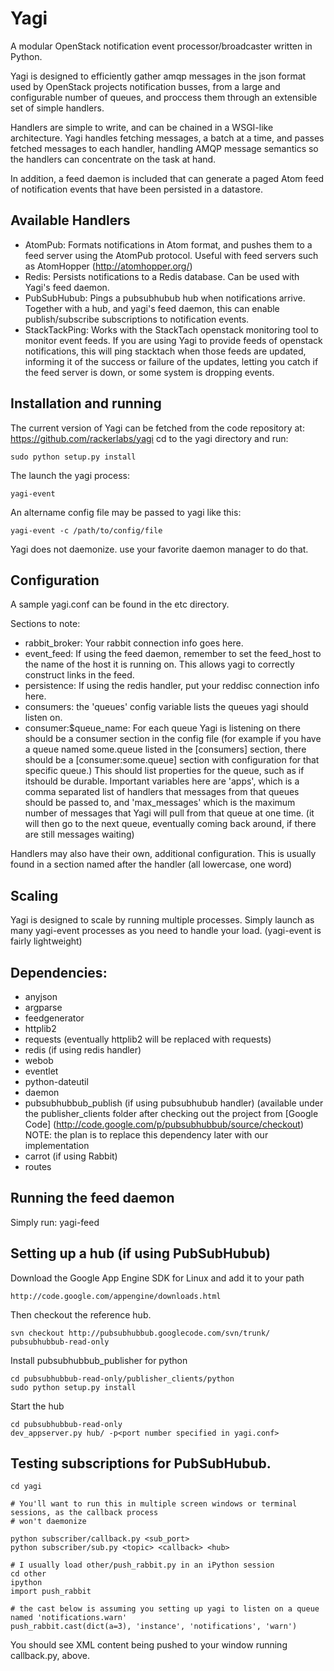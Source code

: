 # Yagi

A modular OpenStack notification event processor/broadcaster written in Python.

Yagi is designed to efficiently gather amqp messages in the json format used by OpenStack projects
notification busses, from a large and configurable number of queues, and proccess them through an extensible
set of simple handlers.

Handlers are simple to write, and can be chained in a WSGI-like architecture.
Yagi handles fetching messages, a batch at a time, and passes fetched messages to each handler,
handling AMQP message semantics so the handlers can concentrate on the task at hand.

In addition, a feed daemon is included that can generate a paged Atom feed of notification events that have been persisted in a datastore.

## Available Handlers

* AtomPub: Formats notifications in Atom format, and pushes them to a
           feed server using the AtomPub protocol. Useful with feed servers such as AtomHopper
           (http://atomhopper.org/)
* Redis:   Persists notifications to a Redis database. Can be used with
           Yagi\'s feed daemon.
* PubSubHubub: Pings a pubsubhubub hub when notifications arrive.
               Together with a hub, and yagi\'s feed daemon, this can enable publish/subscribe subscriptions
               to notification events.
* StackTackPing: Works with the StackTach openstack monitoring tool to
                 monitor event feeds. If you are using Yagi to provide feeds of openstack notifications,
                 this will ping stacktach when those feeds are updated, informing it of the success or failure
                 of the updates, letting you catch if the feed server is down, or some system is dropping events.

## Installation and running

The current version of Yagi can be fetched from the code repository at: https://github.com/rackerlabs/yagi
cd to the yagi directory and run:

    sudo python setup.py install

The launch the yagi process:

    yagi-event

An altername config file may be passed to yagi like this:

    yagi-event -c /path/to/config/file

Yagi does not daemonize. use your favorite daemon manager to do that.


## Configuration

A sample yagi.conf can be found in the etc directory.

Sections to note:
* rabbit_broker: Your rabbit connection info goes here.
* event_feed: If using the feed daemon, remember to set the feed_host to
              the name of the host it is running on. This allows yagi to correctly construct links in the feed.
* persistence: If using the redis handler, put your reddisc connection
               info here.
* consumers: the 'queues' config variable lists the queues yagi should
             listen on.
* consumer:$queue_name: For each queue Yagi is listening on there should
                       be a consumer section in the config file (for example if you have a queue named
                       some.queue listed in the [consumers] section, there should be a [consumer:some.queue]
                       section with configuration for that specific queue.) This should list properties
                       for the queue, such as if itshould be durable. Important variables here are 'apps',
                       which is a comma separated list of handlers that messages from that queues should be
                       passed to, and 'max_messages' which is the maximum number of messages that
                       Yagi will pull from that queue at one time. (it will then go to the next queue,
                       eventually coming back around, if there are still messages waiting)

Handlers may also have their own, additional configuration.
This is usually found in a section named after the handler (all lowercase, one word)

## Scaling

Yagi is designed to scale by running multiple processes. Simply launch as many yagi-event processes as
you need to handle your load. (yagi-event is fairly lightweight)

## Dependencies:

* anyjson
* argparse
* feedgenerator
* httplib2
* requests (eventually httplib2 will be replaced with requests)
* redis (if using redis handler)
* webob
* eventlet
* python-dateutil
* daemon
* pubsubhubbub_publish (if using pubsubhubub handler) (available under the publisher_clients folder
         after checking out the project from [Google Code]
         (http://code.google.com/p/pubsubhubbub/source/checkout)
         NOTE: the plan is to replace this dependency later with our implementation
* carrot (if using Rabbit)
* routes

## Running the feed daemon

Simply run:
    yagi-feed

## Setting up a hub (if using PubSubHubub)

Download the Google App Engine SDK for Linux and add it to your path

    http://code.google.com/appengine/downloads.html

Then checkout the reference hub.

    svn checkout http://pubsubhubbub.googlecode.com/svn/trunk/ pubsubhubbub-read-only

Install pubsubhubbub_publisher for python

    cd pubsubhubbub-read-only/publisher_clients/python
    sudo python setup.py install

Start the hub

    cd pubsubhubbub-read-only
    dev_appserver.py hub/ -p<port number specified in yagi.conf>

## Testing subscriptions for PubSubHubub.

    cd yagi

    # You'll want to run this in multiple screen windows or terminal sessions, as the callback process
    # won't daemonize

    python subscriber/callback.py <sub_port>
    python subscriber/sub.py <topic> <callback> <hub>

    # I usually load other/push_rabbit.py in an iPython session
    cd other
    ipython
    import push_rabbit

    # the cast below is assuming you setting up yagi to listen on a queue named 'notifications.warn'
    push_rabbit.cast(dict(a=3), 'instance', 'notifications', 'warn')

You should see XML content being pushed to your window running callback.py, above.

